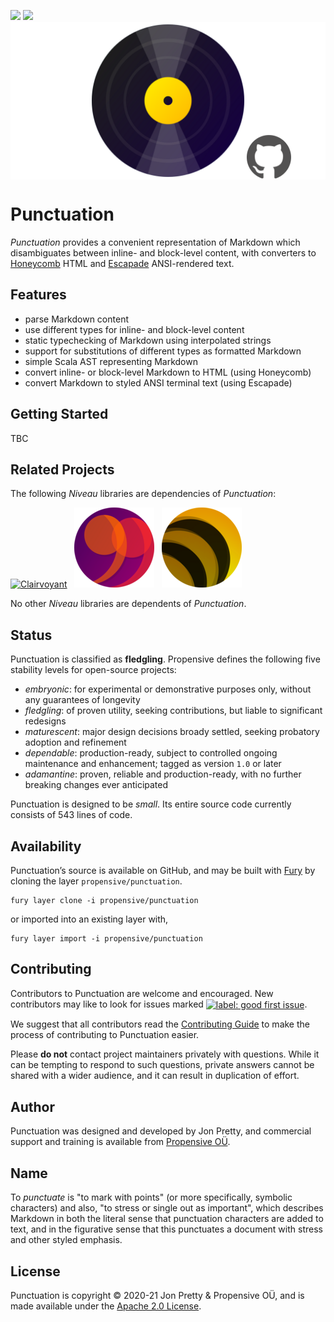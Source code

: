 [<img src="https://img.shields.io/discord/633198088311537684?color=8899f7&label=DISCORD&style=for-the-badge" height="24">](https://discord.gg/v7CjtbnwDq)
[<img src="https://vent.dev/badge/propensive/punctuation" height="24">](https://vent.dev/)
<img src="/doc/images/github.png" valign="middle">

# Punctuation

_Punctuation_ provides a convenient representation of Markdown which disambiguates between inline-
and block-level content, with converters to
[Honeycomb](https://github.com/propensive/honeycomb) HTML and
[Escapade](https://github.com/propensive/escapade) ANSI-rendered text.

## Features

- parse Markdown content
- use different types for inline- and block-level content
- static typechecking of Markdown using interpolated strings
- support for substitutions of different types as formatted Markdown
- simple Scala AST representing Markdown
- convert inline- or block-level Markdown to HTML (using Honeycomb)
- convert Markdown to styled ANSI terminal text (using Escapade)


## Getting Started

TBC


## Related Projects

The following _Niveau_ libraries are dependencies of _Punctuation_:

[![Clairvoyant](https://github.com/propensive/clairvoyant/raw/main/doc/images/128x128.png)](https://github.com/propensive/clairvoyant/) &nbsp; [![Contextual](https://github.com/propensive/contextual/raw/main/doc/images/128x128.png)](https://github.com/propensive/contextual/) &nbsp; [![Honeycomb](https://github.com/propensive/honeycomb/raw/main/doc/images/128x128.png)](https://github.com/propensive/honeycomb/) &nbsp;

No other _Niveau_ libraries are dependents of _Punctuation_.

## Status

Punctuation is classified as __fledgling__. Propensive defines the following five stability levels for open-source projects:

- _embryonic_: for experimental or demonstrative purposes only, without any guarantees of longevity
- _fledgling_: of proven utility, seeking contributions, but liable to significant redesigns
- _maturescent_: major design decisions broady settled, seeking probatory adoption and refinement
- _dependable_: production-ready, subject to controlled ongoing maintenance and enhancement; tagged as version `1.0` or later
- _adamantine_: proven, reliable and production-ready, with no further breaking changes ever anticipated

Punctuation is designed to be _small_. Its entire source code currently consists of 543 lines of code.

## Availability

Punctuation&rsquo;s source is available on GitHub, and may be built with [Fury](https://github.com/propensive/fury) by
cloning the layer `propensive/punctuation`.
```
fury layer clone -i propensive/punctuation
```
or imported into an existing layer with,
```
fury layer import -i propensive/punctuation
```

## Contributing

Contributors to Punctuation are welcome and encouraged. New contributors may like to look for issues marked
<a href="https://github.com/propensive/punctuation/labels/good%20first%20issue"><img alt="label: good first issue"
src="https://img.shields.io/badge/-good%20first%20issue-67b6d0.svg" valign="middle"></a>.

We suggest that all contributors read the [Contributing Guide](/contributing.md) to make the process of
contributing to Punctuation easier.

Please __do not__ contact project maintainers privately with questions. While it can be tempting to respond to
such questions, private answers cannot be shared with a wider audience, and it can result in duplication of
effort.

## Author

Punctuation was designed and developed by Jon Pretty, and commercial support and training is available from
[Propensive O&Uuml;](https://propensive.com/).



## Name

To _punctuate_ is "to mark with points" (or more specifically, symbolic characters) and also, "to stress or single out as important", which describes Markdown in both the literal sense that punctuation characters are added to text, and in the figurative sense that this punctuates a document with stress and other styled emphasis.

## License

Punctuation is copyright &copy; 2020-21 Jon Pretty & Propensive O&Uuml;, and is made available under the
[Apache 2.0 License](/license.md).
